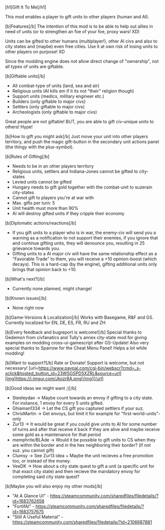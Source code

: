 [h1]Gift It To Me[/h1]

This mod enables a player to gift units to other players (human and AI).

[b]Features[/b]
The intention of this mod is to be able to help out allies in need of units (or to strengthen an foe of your foe, proxy wars! XD)

Units can be gifted to other humans (multiplayer!), other AI civs and also to city states and (maybe) even free cities.
Use it at own risk of losing units to other players on purpose! XD

Since the modding engine does not allow direct change of "ownership", not all types of units are giftable.

[b]Giftable units[/b]
- All combat-type of units (land, sea and air)
- Religious units (AI kills em if it its not "their" religion though)
- Support units (medics, military engineer etc.)
- Builders (only giftable to major civs)
- Settlers (only giftable to major civs)
- Archeologists (only giftable to major civs)

Great people are not giftable!
BUT, you are able to gift civ-unique units to others! Hype!

[b]How to gift you might ask[/b]
Just move your unit into other players territory, and push the magic gift-button in the secondary unit actions panel (the thingy with the plus-symbol).

[b]Rules of Gifting[/b]
- Needs to be in an other players territory
- Religious units, settlers and Indiana-Jones cannot be gifted to city-states
- Levied units cannot be gifted
- Hungary needs to gift gold together with the combat-unit to suzerain city-states
- Cannot gift to players you're at war with
- Max. gifts per turn: 5
- Unit health must more than 90%
- AI will destroy gifted units if they cripple their economy

[b]Diplomatic actions/reactions[/b]
- If you gift units to a player who is in war, the enemy-civ will send you a warning as a notification to not support their enemies, if you ignore that and continue gifting units, they will denounce you, resulting in 25 grievance towards you.
- Gifting units to a AI major civ will have the same relationship effect as a "Favorable Trade" to them, you will receive a +10 opinion-boost (which decays). This is a hard-cap (by the engine), gifting additional units only brings that opinion back to +10.

[b]What's next?[/b]
- Currently none planned, might change!

[b]Known issues[/b]
- None right now

[b]Game-Versions & Localization[/b]
Works with Basegame, R&F and GS.
Currently localized for EN, DE, ES, FR, RU and ZH

[b]Every feedback and bugreport is welcome![/b]
Special thanks to Gedemon from civfanatics and Tully's annex city-state mod for giving examples on modding cross-ui-gamescript after GS-Update!
Also very special thanks to Sparrow for the Cheat Menu Panel! Helps a lot while modding!

[b]Want to support?[/b]
Rate or Donate!
Support is welcome, but not necessary!
[url=https://www.paypal.com/cgi-bin/webscr?cmd=_s-xclick&hosted_button_id=23WSGSPD5XZRL&source=url][img]https://i.imgur.com/Jkozr8A.png[/img][/url]

[b]Good ideas we might want ;)[/b]
- Steeleydan -> Maybe count towards an envoy if gifting to a city state. For instance, 1 envoy for every 5 units gifted.
- Ghiaman1334 -> Let the CS gift you captured settlers if your suz.
- ChrisMartin -> Get envoys, but limit it for example for "first-world-units"-only
- Zur13 -> It would be great if you could give units to AI for some number of turns and after that receive it back if they are alive and maybe receive some gold as a maintenance for that period
- memphrite/BLÀde -> Would it be possible to gift units to CS when they are within the border and in the hex neighboring their border? (if not suz. you cannot gift)
- Clumsy -> See Zur13 idea + Maybe the unit recieves a free promotion too, or instead of the money.
- VeeDK -> How about a city state quest to gift a unit (a specific unit for that exact city state) and then recieve the mandatory envoy for completing said city state quest?

[b]Maybe you will also enjoy my other mods[/b]
- "At A Glance UI" - https://steamcommunity.com/sharedfiles/filedetails/?id=1683762658
- "FortifAI" - https://steamcommunity.com/sharedfiles/filedetails/?id=1683757675
- "Still A Useful Material" - https://steamcommunity.com/sharedfiles/filedetails/?id=2106687881
